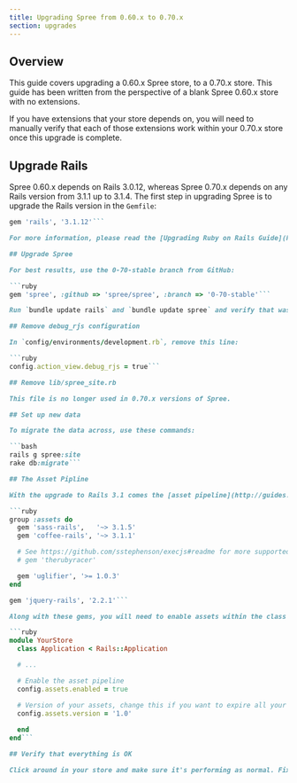 ```yaml
---
title: Upgrading Spree from 0.60.x to 0.70.x
section: upgrades
---
```


## Overview

This guide covers upgrading a 0.60.x Spree store, to a 0.70.x store. This
guide has been written from the perspective of a blank Spree 0.60.x store with
no extensions.

If you have extensions that your store depends on, you will need to manually
verify that each of those extensions work within your 0.70.x store once this
upgrade is complete.

## Upgrade Rails

Spree 0.60.x depends on Rails 3.0.12, whereas Spree 0.70.x depends on any Rails
version from 3.1.1 up to 3.1.4. The first step in upgrading Spree is to
upgrade the Rails version in the `Gemfile`:

```ruby
gem 'rails', '3.1.12'```

For more information, please read the [Upgrading Ruby on Rails Guide](http://guides.rubyonrails.org/upgrading_ruby_on_rails.html#upgrading-from-rails-3-0-to-rails-3-1).

## Upgrade Spree

For best results, use the 0-70-stable branch from GitHub:

```ruby
gem 'spree', :github => 'spree/spree', :branch => '0-70-stable'```

Run `bundle update rails` and `bundle update spree` and verify that was successful.

## Remove debug_rjs configuration

In `config/environments/development.rb`, remove this line:

```ruby
config.action_view.debug_rjs = true```

## Remove lib/spree_site.rb

This file is no longer used in 0.70.x versions of Spree.

## Set up new data

To migrate the data across, use these commands:

```bash
rails g spree:site
rake db:migrate```

## The Asset Pipline

With the upgrade to Rails 3.1 comes the [asset pipeline](http://guides.rubyonrails.org/asset_pipeline.html). You need to add these gems to your Gemfile in order to support Spree's assets being served:

```ruby
group :assets do
  gem 'sass-rails',   '~> 3.1.5'
  gem 'coffee-rails', '~> 3.1.1'

  # See https://github.com/sstephenson/execjs#readme for more supported runtimes
  # gem 'therubyracer'

  gem 'uglifier', '>= 1.0.3'
end

gem 'jquery-rails', '2.2.1'```

Along with these gems, you will need to enable assets within the class definition inside `config/application.rb`:

```ruby
module YourStore
  class Application < Rails::Application

  # ...

  # Enable the asset pipeline
  config.assets.enabled = true

  # Version of your assets, change this if you want to expire all your assets
  config.assets.version = '1.0'
  
  end
end```

## Verify that everything is OK

Click around in your store and make sure it's performing as normal. Fix any deprecation warnings you see.
